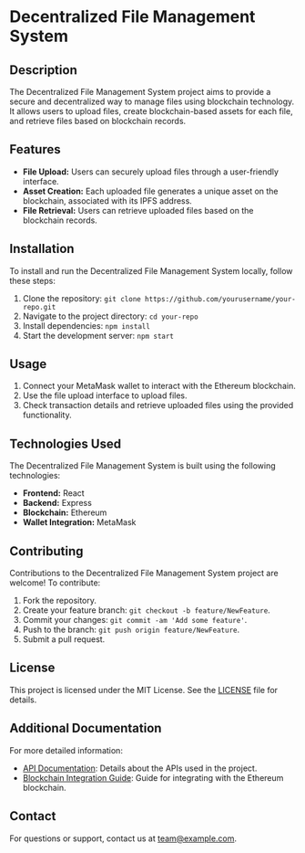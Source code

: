 # Decentralized File Management System

## Description
The Decentralized File Management System project aims to provide a secure and decentralized way to manage files using blockchain technology. It allows users to upload files, create blockchain-based assets for each file, and retrieve files based on blockchain records.

## Features
- **File Upload:** Users can securely upload files through a user-friendly interface.
- **Asset Creation:** Each uploaded file generates a unique asset on the blockchain, associated with its IPFS address.
- **File Retrieval:** Users can retrieve uploaded files based on the blockchain records.

## Installation
To install and run the Decentralized File Management System locally, follow these steps:
1. Clone the repository: `git clone https://github.com/yourusername/your-repo.git`
2. Navigate to the project directory: `cd your-repo`
3. Install dependencies: `npm install`
4. Start the development server: `npm start`

## Usage
1. Connect your MetaMask wallet to interact with the Ethereum blockchain.
2. Use the file upload interface to upload files.
3. Check transaction details and retrieve uploaded files using the provided functionality.

## Technologies Used
The Decentralized File Management System is built using the following technologies:
- **Frontend:** React
- **Backend:** Express
- **Blockchain:** Ethereum
- **Wallet Integration:** MetaMask

## Contributing
Contributions to the Decentralized File Management System project are welcome! To contribute:
1. Fork the repository.
2. Create your feature branch: `git checkout -b feature/NewFeature`.
3. Commit your changes: `git commit -am 'Add some feature'`.
4. Push to the branch: `git push origin feature/NewFeature`.
5. Submit a pull request.

## License
This project is licensed under the MIT License. See the [LICENSE](LICENSE) file for details.

## Additional Documentation
For more detailed information:
- [API Documentation](docs/api.md): Details about the APIs used in the project.
- [Blockchain Integration Guide](docs/blockchain-integration.md): Guide for integrating with the Ethereum blockchain.

## Contact
For questions or support, contact us at team@example.com.
